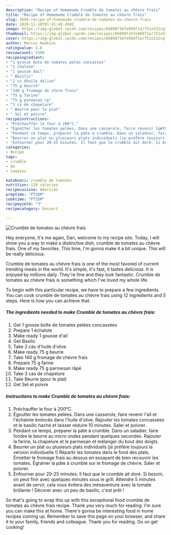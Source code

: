 ```yaml
---
description: "Recipe of Homemade Crumble de tomates au chèvre frais"
title: "Recipe of Homemade Crumble de tomates au chèvre frais"
slug: 2699-recipe-of-homemade-crumble-de-tomates-au-chevre-frais
date: 2020-11-19T01:41:48.458Z
image: https://img-global.cpcdn.com/recipes/66898f16fe969f1e/751x532cq70/crumble-de-tomates-au-chevre-frais-photo-principale-de-la-recette.jpg
thumbnail: https://img-global.cpcdn.com/recipes/66898f16fe969f1e/751x532cq70/crumble-de-tomates-au-chevre-frais-photo-principale-de-la-recette.jpg
cover: https://img-global.cpcdn.com/recipes/66898f16fe969f1e/751x532cq70/crumble-de-tomates-au-chevre-frais-photo-principale-de-la-recette.jpg
author: Marcus Hawkins
ratingvalue: 4.8
reviewcount: 5309
recipeingredient:
- "1 grosse bote de tomates peles concasses"
- "1 chalote"
- "1 gousse dail"
- " Basilic"
- "2 cs dhuile dolive"
- "75 g beurre"
- "140 g fromage de chvre frais"
- "75 g farine"
- "75 g parmesan rp"
- "3 cs de chapelure"
- " Beurre pour le plat"
- " Sel et poivre"
recipeinstructions:
- "Préchauffer le four à 200°C."
- "Égoutter les tomates pelées. Dans une casserole, faire revenir l&#39;ail et l&#39;échalote émincés dans l&#39;huile d&#39;olive. Rajouter les tomates concassées et le basilic haché et laisser réduire 10 minutes. Saler et poivrer."
- "Pendant ce temps, préparer la pâte à crumble. Dans un saladier, faire fondre le beurre au micro ondes pendant quelques secondes. Rajouter la farine, la chapelure et le parmesan et mélanger du bout des doigts."
- "Beurrer un plat ou plusieurs plats individuels (je préfère toujours la version individuelle !) Répartir les tomates dans le fond des plats.  Émietter le fromage frais au dessus en essayant de bien recouvrir les tomates. Égrainer la pâte à crumble sur le fromage de chèvre. Saler et poivrer."
- "Enfourner pour 20-25 minutes. Il faut que le crumble ait doré. Si besoin, on peut finir avec quelques minutes sous le grill. Attendre 5 minutes avant de servir, cela vous évitera des mésaventure avec la tomate brûlante ! Décorer avec un peu de basilic, c&#39;est prêt !"
categories:
- Recipe
tags:
- crumble
- de
- tomates

katakunci: crumble de tomates 
nutrition: 110 calories
recipecuisine: American
preptime: "PT16M"
cooktime: "PT35M"
recipeyield: "3"
recipecategory: Dessert

---
```



![Crumble de tomates au chèvre frais](https://img-global.cpcdn.com/recipes/66898f16fe969f1e/751x532cq70/crumble-de-tomates-au-chevre-frais-photo-principale-de-la-recette.jpg)

Hey everyone, it's me again, Dan, welcome to my recipe site. Today, I will show you a way to make a distinctive dish, crumble de tomates au chèvre frais. One of my favorites. This time, I'm gonna make it a bit unique. This will be really delicious.



Crumble de tomates au chèvre frais is one of the most favored of current trending meals in the world. It's simple, it's fast, it tastes delicious. It is enjoyed by millions daily. They're fine and they look fantastic. Crumble de tomates au chèvre frais is something which I've loved my whole life.


To begin with this particular recipe, we have to prepare a few ingredients. You can cook crumble de tomates au chèvre frais using 12 ingredients and 5 steps. Here is how you can achieve that.

<!--inarticleads1-->

##### The ingredients needed to make Crumble de tomates au chèvre frais:

1. Get 1 grosse boîte de tomates pelées concassées
1. Prepare 1 échalote
1. Make ready 1 gousse d&#39;ail
1. Get  Basilic
1. Take 2 càs d&#39;huile d&#39;olive
1. Make ready 75 g beurre
1. Take 140 g fromage de chèvre frais
1. Prepare 75 g farine
1. Make ready 75 g parmesan râpé
1. Take 3 càs de chapelure
1. Take  Beurre (pour le plat)
1. Get  Sel et poivre




<!--inarticleads2-->

##### Instructions to make Crumble de tomates au chèvre frais:

1. Préchauffer le four à 200°C.
1. Égoutter les tomates pelées. Dans une casserole, faire revenir l&#39;ail et l&#39;échalote émincés dans l&#39;huile d&#39;olive. Rajouter les tomates concassées et le basilic haché et laisser réduire 10 minutes. Saler et poivrer.
1. Pendant ce temps, préparer la pâte à crumble. Dans un saladier, faire fondre le beurre au micro ondes pendant quelques secondes. Rajouter la farine, la chapelure et le parmesan et mélanger du bout des doigts.
1. Beurrer un plat ou plusieurs plats individuels (je préfère toujours la version individuelle !) Répartir les tomates dans le fond des plats.  Émietter le fromage frais au dessus en essayant de bien recouvrir les tomates. Égrainer la pâte à crumble sur le fromage de chèvre. Saler et poivrer.
1. Enfourner pour 20-25 minutes. Il faut que le crumble ait doré. Si besoin, on peut finir avec quelques minutes sous le grill. Attendre 5 minutes avant de servir, cela vous évitera des mésaventure avec la tomate brûlante ! Décorer avec un peu de basilic, c&#39;est prêt !




So that's going to wrap this up with this exceptional food crumble de tomates au chèvre frais recipe. Thank you very much for reading. I'm sure you can make this at home. There's gonna be interesting food in home recipes coming up. Remember to save this page on your browser, and share it to your family, friends and colleague. Thank you for reading. Go on get cooking!
